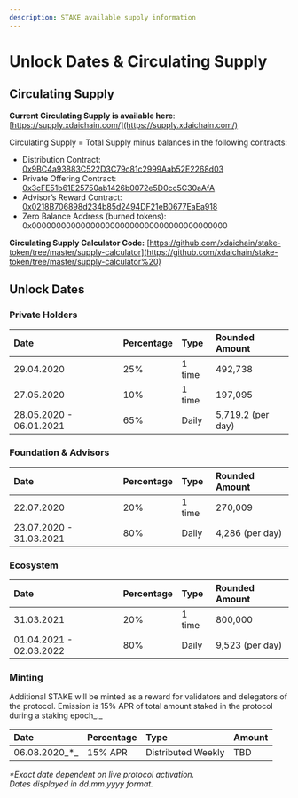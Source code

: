 ```yaml
---
description: STAKE available supply information
---
```


# Unlock Dates & Circulating Supply

## Circulating Supply

**Current Circulating Supply is available here**: [https://supply.xdaichain.com/](https://supply.xdaichain.com/)

Circulating Supply = Total Supply minus balances in the following contracts:

* Distribution Contract: [0x9BC4a93883C522D3C79c81c2999Aab52E2268d03](https://etherscan.io/address/0x9bc4a93883c522d3c79c81c2999aab52e2268d03)
* Private Offering Contract: [0x3cFE51b61E25750ab1426b0072e5D0cc5C30aAfA](https://etherscan.io/address/0x3cFE51b61E25750ab1426b0072e5D0cc5C30aAfA)
* Advisor’s Reward Contract: [0x0218B706898d234b85d2494DF21eB0677EaEa918](https://etherscan.io/address/0x0218b706898d234b85d2494df21eb0677eaea918)
* Zero Balance Address \(burned tokens\): 0x0000000000000000000000000000000000000000

**Circulating Supply Calculator Code:** [https://github.com/xdaichain/stake-token/tree/master/supply-calculator](https://github.com/xdaichain/stake-token/tree/master/supply-calculator%20)

## Unlock Dates

### Private Holders

| Date | Percentage | Type | Rounded Amount |
| :--- | :--- | :--- | :--- |
| 29.04.2020 | 25%  | 1 time | 492,738 |
| 27.05.2020 | 10% | 1 time | 197,095 |
| 28.05.2020 - 06.01.2021 | 65%  | Daily | 5,719.2 \(per day\) |

### Foundation & Advisors

| Date | Percentage | Type | Rounded Amount |
| :--- | :--- | :--- | :--- |
| 22.07.2020 | 20% | 1 time | 270,009 |
| 23.07.2020 - 31.03.2021 | 80% | Daily | 4,286 \(per day\) |

### Ecosystem

| Date | Percentage | Type | Rounded Amount |
| :--- | :--- | :--- | :--- |
| 31.03.2021 | 20% | 1 time | 800,000 |
| 01.04.2021 - 02.03.2022 | 80% | Daily | 9,523 \(per day\) |

### Minting

Additional STAKE will be minted as a reward for validators and delegators of the protocol. Emission is 15% APR of total amount staked in the protocol during a staking epoch_._

| Date | Percentage | Type | Amount |
| :--- | :--- | :--- | :--- |
| 06.08.2020_\*_ | 15% APR | Distributed Weekly | TBD |

_\*Exact date dependent on live protocol activation.   
Dates displayed in dd.mm.yyyy format._



